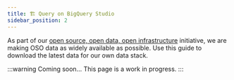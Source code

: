 ```yaml
---
title: 🏗️ Query on BigQuery Studio
sidebar_position: 2
---
```


As part of our [open source, open data, open infrastructure](../../blog/open-source-open-data-open-infra) initiative, we are making OSO data as widely available as possible. Use this guide to download the latest data for our own data stack.

:::warning
Coming soon... This page is a work in progress.
:::
